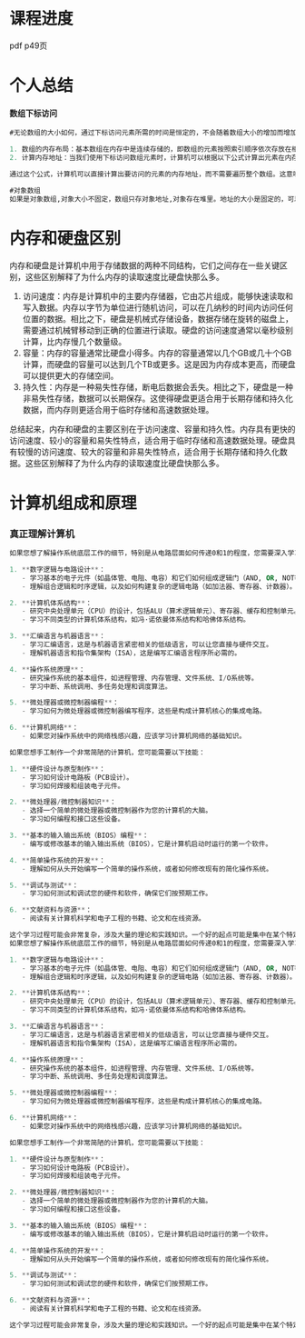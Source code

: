 # 课程进度

pdf  p49页

# 个人总结

#### 数组下标访问

```sql
#无论数组的大小如何，通过下标访问元素所需的时间是恒定的，不会随着数组大小的增加而增加。

1. 数组的内存布局：基本数组在内存中是连续存储的，即数组的元素按照索引顺序依次存放在相邻的内存单元中。例如，如果数组的第一个元素位于内存地址1000，且每个元素占据4个字节，那么第二个元素就位于内存地址1004，第三个元素位于1008，以此类推。
2. 计算内存地址：当我们使用下标访问数组元素时，计算机可以根据以下公式计算出元素在内存中的地址：内存地址 = 基础地址 + 下标 * 元素大小。基础地址是数组第一个元素的内存地址，下标是我们要访问的元素的索引，元素大小是每个元素占据的字节数。

通过这个公式，计算机可以直接计算出要访问的元素的内存地址，而不需要遍历整个数组。这意味着无论数组的大小如何，计算机都可以在一次计算后直接访问到目标元素，所需的时间是恒定的。

#对象数组
如果是对象数组,对象大小不固定，数组只存对象地址,对象存在堆里。地址的大小是固定的，可以申请固定长度字节存储
```

# 内存和硬盘区别

内存和硬盘是计算机中用于存储数据的两种不同结构，它们之间存在一些关键区别，这些区别解释了为什么内存的读取速度比硬盘快那么多。

1. 访问速度：内存是计算机中的主要内存储器，它由芯片组成，能够快速读取和写入数据。内存以字节为单位进行随机访问，可以在几纳秒的时间内访问任何位置的数据。相比之下，硬盘是机械式存储设备，数据存储在旋转的磁盘上，需要通过机械臂移动到正确的位置进行读取。硬盘的访问速度通常以毫秒级别计算，比内存慢几个数量级。
2. 容量：内存的容量通常比硬盘小得多。内存的容量通常以几个GB或几十个GB计算，而硬盘的容量可以达到几个TB或更多。这是因为内存成本更高，而硬盘可以提供更大的存储空间。
3. 持久性：内存是一种易失性存储，断电后数据会丢失。相比之下，硬盘是一种非易失性存储，数据可以长期保存。这使得硬盘更适合用于长期存储和持久化数据，而内存则更适合用于临时存储和高速数据处理。

总结起来，内存和硬盘的主要区别在于访问速度、容量和持久性。内存具有更快的访问速度、较小的容量和易失性特点，适合用于临时存储和高速数据处理。硬盘具有较慢的访问速度、较大的容量和非易失性特点，适合用于长期存储和持久化数据。这些区别解释了为什么内存的读取速度比硬盘快那么多。



# 计算机组成和原理

### 真正理解计算机

```sql
如果您想了解操作系统底层工作的细节，特别是从电路层面如何传递0和1的程度，您需要深入学习以下领域的知识：

1. **数字逻辑与电路设计**：
   - 学习基本的电子元件（如晶体管、电阻、电容）和它们如何组成逻辑门（AND, OR, NOT等）。
   - 理解组合逻辑和时序逻辑，以及如何构建复杂的逻辑电路（如加法器、寄存器、计数器）。

2. **计算机体系结构**：
   - 研究中央处理单元（CPU）的设计，包括ALU（算术逻辑单元）、寄存器、缓存和控制单元。
   - 学习不同类型的计算机体系结构，如冯·诺依曼体系结构和哈佛体系结构。

3. **汇编语言与机器语言**：
   - 学习汇编语言，这是与机器语言紧密相关的低级语言，可以让您直接与硬件交互。
   - 理解机器语言和指令集架构（ISA），这是编写汇编语言程序所必需的。

4. **操作系统原理**：
   - 研究操作系统的基本组件，如进程管理、内存管理、文件系统、I/O系统等。
   - 学习中断、系统调用、多任务处理和调度算法。

5. **微处理器或微控制器编程**：
   - 学习如何为微处理器或微控制器编写程序，这些是构成计算机核心的集成电路。

6. **计算机网络**：
   - 如果您对操作系统中的网络栈感兴趣，应该学习计算机网络的基础知识。

如果您想手工制作一个非常简陋的计算机，您可能需要以下技能：

1. **硬件设计与原型制作**：
   - 学习如何设计电路板（PCB设计）。
   - 学习如何焊接和组装电子元件。

2. **微处理器/微控制器知识**：
   - 选择一个简单的微处理器或微控制器作为您的计算机的大脑。
   - 学习如何编程和接口这些设备。

3. **基本的输入输出系统（BIOS）编程**：
   - 编写或修改基本的输入输出系统（BIOS），它是计算机启动时运行的第一个软件。

4. **简单操作系统的开发**：
   - 理解如何从头开始编写一个简单的操作系统，或者如何修改现有的简化操作系统。

5. **调试与测试**：
   - 学习如何测试和调试您的硬件和软件，确保它们按预期工作。

6. **文献资料与资源**：
   - 阅读有关计算机科学和电子工程的书籍、论文和在线资源。

这个学习过程可能会非常复杂，涉及大量的理论和实践知识。一个好的起点可能是集中在某个特定的小项目上，例如使用Arduino或Raspberry Pi等开发板来学习基础知识，然后逐步扩展您的知识和技能。随着您对这些基础知识的掌握，您可以开始尝试构建更复杂的系统。
如果您想了解操作系统底层工作的细节，特别是从电路层面如何传递0和1的程度，您需要深入学习以下领域的知识：

1. **数字逻辑与电路设计**：
   - 学习基本的电子元件（如晶体管、电阻、电容）和它们如何组成逻辑门（AND, OR, NOT等）。
   - 理解组合逻辑和时序逻辑，以及如何构建复杂的逻辑电路（如加法器、寄存器、计数器）。

2. **计算机体系结构**：
   - 研究中央处理单元（CPU）的设计，包括ALU（算术逻辑单元）、寄存器、缓存和控制单元。
   - 学习不同类型的计算机体系结构，如冯·诺依曼体系结构和哈佛体系结构。

3. **汇编语言与机器语言**：
   - 学习汇编语言，这是与机器语言紧密相关的低级语言，可以让您直接与硬件交互。
   - 理解机器语言和指令集架构（ISA），这是编写汇编语言程序所必需的。

4. **操作系统原理**：
   - 研究操作系统的基本组件，如进程管理、内存管理、文件系统、I/O系统等。
   - 学习中断、系统调用、多任务处理和调度算法。

5. **微处理器或微控制器编程**：
   - 学习如何为微处理器或微控制器编写程序，这些是构成计算机核心的集成电路。

6. **计算机网络**：
   - 如果您对操作系统中的网络栈感兴趣，应该学习计算机网络的基础知识。

如果您想手工制作一个非常简陋的计算机，您可能需要以下技能：

1. **硬件设计与原型制作**：
   - 学习如何设计电路板（PCB设计）。
   - 学习如何焊接和组装电子元件。

2. **微处理器/微控制器知识**：
   - 选择一个简单的微处理器或微控制器作为您的计算机的大脑。
   - 学习如何编程和接口这些设备。

3. **基本的输入输出系统（BIOS）编程**：
   - 编写或修改基本的输入输出系统（BIOS），它是计算机启动时运行的第一个软件。

4. **简单操作系统的开发**：
   - 理解如何从头开始编写一个简单的操作系统，或者如何修改现有的简化操作系统。

5. **调试与测试**：
   - 学习如何测试和调试您的硬件和软件，确保它们按预期工作。

6. **文献资料与资源**：
   - 阅读有关计算机科学和电子工程的书籍、论文和在线资源。

这个学习过程可能会非常复杂，涉及大量的理论和实践知识。一个好的起点可能是集中在某个特定的小项目上，例如使用Arduino或Raspberry Pi等开发板来学习基础知识，然后逐步扩展您的知识和技能。随着您对这些基础知识的掌握，您可以开始尝试构建更复杂的系统。
```